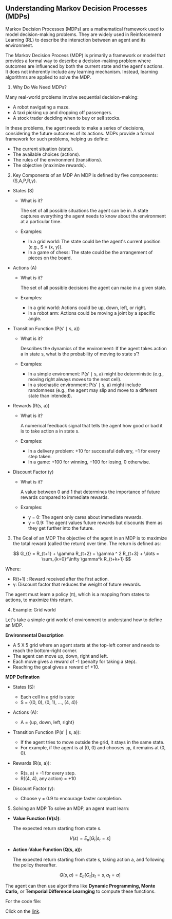 ## Understanding Markov Decision Processes (MDPs)

Markov Decision Processes (MDPs) are a mathematical framework used to model decision-making problems. They are widely used in Reinforcement Learning (RL) to describe the interaction between an agent and its environment.

The Markov Decision Process (MDP) is primarily a framework or model that provides a formal way to describe a decision-making problem where outcomes are influenced by both the current state and the agent's actions. It does not inherently include any learning mechanism. Instead, learning algorithms are applied to solve the MDP.

1. Why Do We Need MDPs?

Many real-world problems involve sequential decision-making:

- A robot navigating a maze.
- A taxi picking up and dropping off passengers.
- A stock trader deciding when to buy or sell stocks.

In these problems, the agent needs to make a series of decisions, considering the future outcomes of its actions. MDPs provide a formal framework for such problems, helping us define:

- The current situation (state).
- The available choices (actions).
- The rules of the environment (transitions).
- The objective (maximize rewards).

2. Key Components of an MDP
An MDP is defined by five components:
(S,A,P,R,γ).

- States (S)
    - What is it?

        The set of all possible situations the agent can be in. A state captures everything the agent needs to know about the environment at a particular time.
    - Examples:
        - In a grid world: The state could be the agent's current position (e.g., S = (x, y)).
       - In a game of chess: The state could be the arrangement of pieces on the board.

- Actions (A)
    - What is it?

        The set of all possible decisions the agent can make in a given state.
    - Examples:
        - In a grid world: Actions could be up, down, left, or right.
        - In a robot arm: Actions could be moving a joint by a specific angle.

- Transition Function (P(s′ ∣ s, a))
    - What is it?

        Describes the dynamics of the environment: If the agent takes action a in state s, what is the probability of moving to state s′?
    - Examples:
        - In a simple environment: P(s′ ∣ s, a) might be deterministic (e.g., moving right always moves to the next cell).
        - In a stochastic environment: P(s′ ∣ s, a) might include randomness (e.g., the agent may slip and move to a different state than intended).

- Rewards (R(s, a))
    - What is it?

        A numerical feedback signal that tells the agent how good or bad it is to take action a in state s.
    - Examples:
        - In a delivery problem: +10 for successful delivery, −1 for every step taken.
        - In a game: +100 for winning, −100 for losing, 0 otherwise.

- Discount Factor (γ)
    - What is it?

        A value between 0 and 1 that determines the importance of future rewards compared to immediate rewards.
    - Examples:
        - γ = 0: The agent only cares about immediate rewards.
        - γ = 0.9: The agent values future rewards but discounts them as they get further into the future.

3. The Goal of an MDP
The objective of the agent in an MDP is to maximize the total reward (called the return) over time.
The return is defined as:

$$
G_{t} = R_{t+1} + \gamma R_{t+2} + \gamma ^ 2 R_{t+3} + \dots = \sum_{k=0}^\infty \gamma^k R_{t+k+1}
$$

Where:
- R(t+1) : Reward received after the first action.
- γ: Discount factor that reduces the weight of future rewards.

The agent must learn a policy (π), which is a mapping from states to actions, to maximize this return.

4. Example: Grid world

Let's take a simple grid world of environment to understand how to define an MDP.

**Environmental Description**
- A 5 X 5 grid where an agent starts at the top-left corner and needs to reach the bottom-right corner.
- The agent can move up, down, right and left.
- Each move gives a reward of -1 (penalty for taking a step).
- Reaching the goal gives a reward of +10.

**MDP Defination**
- States (S):
    - Each cell in a grid is state
    - S = {(0, 0), (0, 1), ..., (4, 4)}

- Actions (A):
    - A = {up, down, left, right}

- Transition Function (P(s' | s, a)): 
    - If the agent tries to move outside the grid, it stays in the same state.
    - For example, if the agent is at (0, 0) and chooses `up`, it remains at (0, 0).

- Rewards (R(s, a)):
    - R(s, a) = -1 for every step.
    - R((4, 4), any action) = +10

- Discount Factor (γ):
    - Choose γ = 0.9 to encourage faster completion.

5. Solving an MDP
To solve an MDP, an agent must learn:
- **Value Function (V(s))**:

    The expected return starting from state s.

    $$
    V(s) = E_\pi [G_t|s_t = s]
    $$

- **Action-Value Function (Q(s, a)):**
    
    The expected return starting from state s, taking action a, and following the policy thereafter.

    $$
    Q(s, a) = E_\pi [G_t|s_t = s, a_t = a]
    $$

The agent can then use algorithms like **Dynamic Programming, Monte Carlo,** or **Temporial Difference Learnging** to compute these functions.

For the code file:

Click on the [link](../src/mdp.py).
